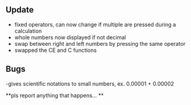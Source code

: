 Update 
- 
- fixed operators, can now change  if multiple are pressed during a calculation
- whole numbers now displayed if not decimal
- swap between right and left numbers by pressing the same operator
- swapped the CE and C functions

Bugs
- 
-gives scientific notations to small numbers, ex. 0.00001 + 0.00002

**pls report anything that happens...
**
